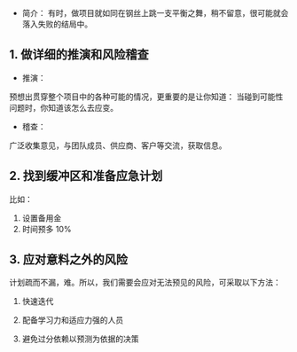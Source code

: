 - 简介：
有时，做项目就如同在钢丝上跳一支平衡之舞，稍不留意，很可能就会落入失败的结局中。

## 1. 做详细的推演和风险稽查
- 推演：

预想出贯穿整个项目中的各种可能的情况，更重要的是让你知道：
当碰到可能性问题时，你知道该怎么去应变。

- 稽查：

广泛收集意见，与团队成员、供应商、客户等交流，获取信息。

## 2. 找到缓冲区和准备应急计划
比如：
  1. 设置备用金
  2. 时间预多 10%

## 3. 应对意料之外的风险

计划疏而不漏，难。所以，我们需要会应对无法预见的风险，可采取以下方法：
1. 快速迭代

2. 配备学习力和适应力强的人员

3. 避免过分依赖以预测为依据的决策
